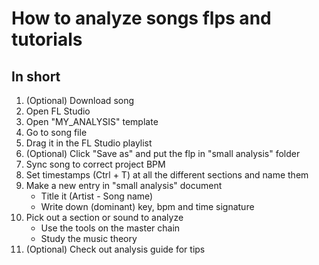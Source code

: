 # How to analyze songs flps and tutorials

## In short
1. (Optional) Download song
2. Open FL Studio
3. Open "MY_ANALYSIS" template
4. Go to song file
5. Drag it in the FL Studio playlist
6. (Optional) Click "Save as" and put the flp in "small analysis" folder 
7. Sync song to correct project BPM
8. Set timestamps (Ctrl + T) at all the different sections and name them
9. Make a new entry in "small analysis" document
    - Title it (Artist - Song name)
    - Write down (dominant) key, bpm and time signature
10. Pick out a section or sound to analyze
    - Use the tools on the master chain
    - Study the music theory
11. (Optional) Check out analysis guide for tips


